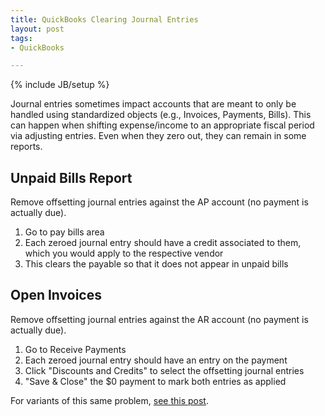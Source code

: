 ```yaml
---
title: QuickBooks Clearing Journal Entries
layout: post
tags:
- QuickBooks

---
```

{% include JB/setup %}

Journal entries sometimes impact accounts that are meant to only be handled using standardized objects (e.g., Invoices, Payments, Bills).
This can happen when shifting expense/income to an appropriate fiscal period via adjusting entries.
Even when they zero out, they can remain in some reports.

## Unpaid Bills Report

Remove offsetting journal entries against the AP account (no payment is actually due).

1. Go to pay bills area
2. Each zeroed journal entry should have a credit associated to them, which you would apply to the respective vendor
3. This clears the payable so that it does not appear in unpaid bills

## Open Invoices

Remove offsetting journal entries against the AR account (no payment is actually due).

1. Go to Receive Payments
2. Each zeroed journal entry should have an entry on the payment
3. Click "Discounts and Credits" to select the offsetting journal entries
4. "Save & Close" the $0 payment to mark both entries as applied

For variants of this same problem, <a href="https://www.accountingweb.com/technology/accounting-software/clearing-zero-balances-in-quickbooks-accounts-receivable-aging">see this post</a>.
